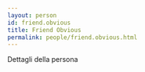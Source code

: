 ```yaml
---
layout: person
id: friend.obvious
title: Friend Obvious
permalink: people/friend.obvious.html
---
```


Dettagli della persona